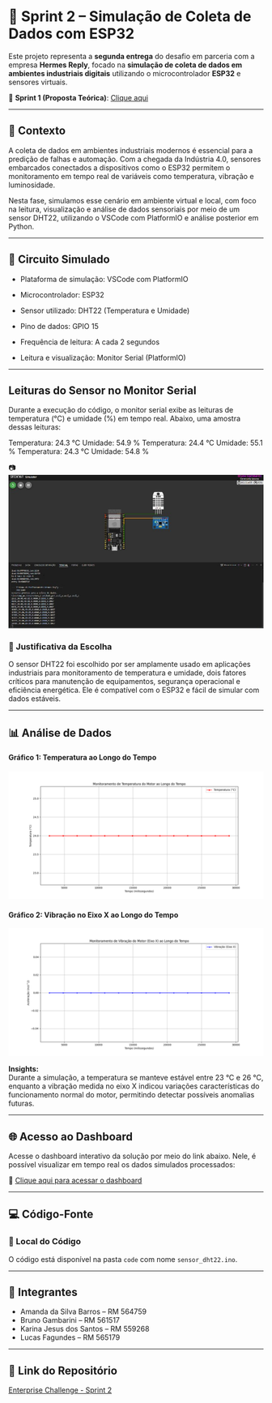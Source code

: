 # 🚀 Sprint 2 – Simulação de Coleta de Dados com ESP32  

Este projeto representa a **segunda entrega** do desafio em parceria com a empresa **Hermes Reply**, focado na **simulação de coleta de dados em ambientes industriais digitais** utilizando o microcontrolador **ESP32** e sensores virtuais.

🔗 **Sprint 1 (Proposta Teórica)**: [Clique aqui](https://github.com/Amand95/Enterprise-Challenge---Sprint-1-)

---

## 🧠 Contexto

A coleta de dados em ambientes industriais modernos é essencial para a predição de falhas e automação. Com a chegada da Indústria 4.0, sensores embarcados conectados a dispositivos como o ESP32 permitem o monitoramento em tempo real de variáveis como temperatura, vibração e luminosidade.

Nesta fase, simulamos esse cenário em ambiente virtual e local, com foco na leitura, visualização e análise de dados sensoriais por meio de um sensor DHT22, utilizando o VSCode com PlatformIO e análise posterior em Python.

---

## 🔌 Circuito Simulado

- Plataforma de simulação: VSCode com PlatformIO

- Microcontrolador: ESP32

- Sensor utilizado: DHT22 (Temperatura e Umidade)

- Pino de dados: GPIO 15

- Frequência de leitura: A cada 2 segundos

- Leitura e visualização: Monitor Serial (PlatformIO)

--- 

## Leituras do Sensor no Monitor Serial

Durante a execução do código, o monitor serial exibe as leituras de temperatura (°C) e umidade (%) em tempo real. Abaixo, uma amostra dessas leituras:

Temperatura: 24.3 °C    Umidade: 54.9 %
Temperatura: 24.4 °C    Umidade: 55.1 %
Temperatura: 24.3 °C    Umidade: 54.8 %

📷 ![Circuito Simulado no VSCode](https://github.com/Amand95/Enterprise-Challenge---Sprint-2/blob/89075d81c33cca076d24d13aa426fedca10073e1/ESP32%20-%20PROJETO.png?raw=true)

 ### 🎯 Justificativa da Escolha
 
O sensor DHT22 foi escolhido por ser amplamente usado em aplicações industriais para monitoramento de temperatura e umidade, dois fatores críticos para manutenção de equipamentos, segurança operacional e eficiência energética. Ele é compatível com o ESP32 e fácil de simular com dados estáveis.

---

## 📊 Análise de Dados

#### Gráfico 1: Temperatura ao Longo do Tempo  
![Gráfico de Temperatura](analise/grafico_temperatura.png)  

#### Gráfico 2: Vibração no Eixo X ao Longo do Tempo  
![Gráfico de Vibração](analise/grafico_vibracao.png)

**Insights:**  
Durante a simulação, a temperatura se manteve estável entre 23 °C e 26 °C, enquanto a vibração medida no eixo X indicou variações características do funcionamento normal do motor, permitindo detectar possíveis anomalias futuras.

---

## 🌐 Acesso ao Dashboard

Acesse o dashboard interativo da solução por meio do link abaixo. Nele, é possível visualizar em tempo real os dados simulados processados:

🔗 [Clique aqui para acessar o dashboard](http://57.154.50.104:8503/)

---

## 💻 Código-Fonte

### 📂 Local do Código  
O código está disponível na pasta `code` com nome `sensor_dht22.ino`.

---

## 👥 Integrantes

- Amanda da Silva Barros – RM 564759  
- Bruno Gambarini – RM 561517  
- Karina Jesus dos Santos – RM 559268  
- Lucas Fagundes – RM 565179  

---

## 🔗 Link do Repositório  
[Enterprise Challenge - Sprint 2](https://github.com/Amand95/Enterprise-Challenge---Sprint-2)

